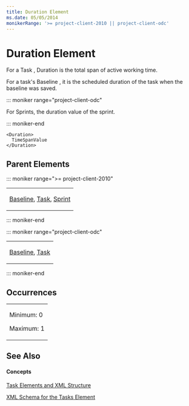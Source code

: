 ```yaml
---
title: Duration Element
ms.date: 05/05/2014
monikerRange: '>= project-client-2010 || project-client-odc'
---
```


# Duration Element


For a Task , Duration is the total span of active working time.

For a task's Baseline , it is the scheduled duration of the task when the baseline was saved.

::: moniker range="project-client-odc"

For Sprints, the duration value of the sprint.

::: moniker-end

    <Duration>
      TimeSpanValue
    </Duration>

## Parent Elements

::: moniker range=">= project-client-2010"

<table>
<colgroup>
<col style="width: 100%" />
</colgroup>
<tbody>
<tr class="odd">
<td><p><a href="baseline-element.md">Baseline</a>, <a href="task-element.md">Task</a>, <a href="sprint-element.md">Sprint</a></p></td>
</tr>
</tbody>
</table>

::: moniker-end

::: moniker range="project-client-odc"

<table>
<colgroup>
<col style="width: 100%" />
</colgroup>
<tbody>
<tr class="odd">
<td><p><a href="baseline-element.md">Baseline</a>, <a href="task-element.md">Task</a></p></td>
</tr>
</tbody>
</table>


::: moniker-end

## Occurrences

<table>
<colgroup>
<col style="width: 100%" />
</colgroup>
<tbody>
<tr class="odd">
<td><p>Minimum: 0</p>
<p>Maximum: 1</p></td>
</tr>
</tbody>
</table>

## See Also

#### Concepts

[Task Elements and XML Structure](task-elements-and-xml-structure.md)

[XML Schema for the Tasks Element](xml-schema-for-the-tasks-element.md)

